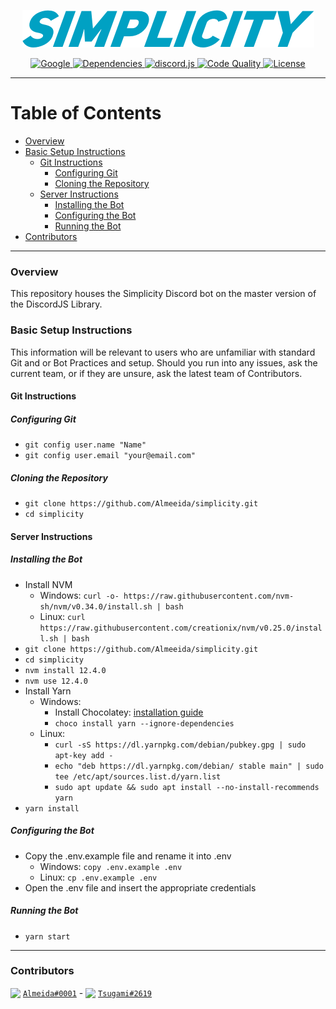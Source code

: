 <p align="center"><img src="src/assets/simplicity-text.png" alt="Simplicity"></p>
<p align="center">
  <a title="Code Style" href="https://www.npmjs.com/package/eslint-config-almeida" target="_blank">
    <img src="https://img.shields.io/badge/code%20style-almeida-brightgreen.svg?style=flat-square" alt="Google">
  </a>
  <a title="Dependencies" href="https://david-dm.org/Almeeida/Simplicity/" target="_blank">
    <img src="https://david-dm.org/SimplicityDiscord/Simplicity.svg?style=flat-square" alt="Dependencies">
  </a>
  <a title="Library" target="_blank" href="https://discord.js.org/#/">
    <img src="https://img.shields.io/badge/library-discord.js-blue.svg?style=flat-square" alt="discord.js">
  </a>
  <a title="Code Quality" href="https://www.codacy.com/app/Almeeida/Simplicity?utm_source=github.com&amp;utm_medium=referral&amp;utm_content=Almeeida/Simplicity&amp;utm_campaign=Badge_Grade" target="_blank">
    <img src="https://img.shields.io/codacy/grade/4f29cb30be614ad3a5af1fa381efa9f7.svg?style=flat-square" alt="Code Quality" />
  </a>
  <a title="License" href="https://github.com/Almeeida/Simplicity/blob/master/LICENSE" target="_blank">
    <img src="https://img.shields.io/github/license/SimplicityDiscord/Simplicity?style=flat-square" alt="License"/>
  </a>
</p>

** **

# Table of Contents

- [Overview](#overview)
- [Basic Setup Instructions](#basic-setup-instructions)
  - [Git Instructions](#git-instructions)
    - [Configuring Git](#configuring-git)
    - [Cloning the Repository](#cloning-the-repository)
  - [Server Instructions](#server-instructions)
    - [Installing the Bot](#installing-the-bot)
    - [Configuring the Bot](#configuring-the-bot)
    - [Running the Bot](#running-the-bot)
- [Contributors](#contributors)

** **

### Overview

This repository houses the Simplicity Discord bot on the master version of the DiscordJS Library.

### Basic Setup Instructions

This information will be relevant to users who are unfamiliar with standard Git and or Bot Practices and setup. Should you run into any issues, ask the current team, or if they are unsure, ask the latest team of Contributors.

#### Git Instructions

##### Configuring Git

- `git config user.name "Name"`
- `git config user.email "your@email.com"`

##### Cloning the Repository

- `git clone https://github.com/Almeeida/simplicity.git`
- `cd simplicity`

#### Server Instructions

##### Installing the Bot

- Install NVM
  - Windows: `curl -o- https://raw.githubusercontent.com/nvm-sh/nvm/v0.34.0/install.sh | bash`
  - Linux: `curl https://raw.githubusercontent.com/creationix/nvm/v0.25.0/install.sh | bash`
- `git clone https://github.com/Almeeida/simplicity.git`
- `cd simplicity`
- `nvm install 12.4.0`
- `nvm use 12.4.0`
- Install Yarn
  - Windows:
    - Install Chocolatey: [installation guide](https://chocolatey.org/docs/installation#installing-chocolatey)
    - `choco install yarn --ignore-dependencies`
  - Linux:
    - `curl -sS https://dl.yarnpkg.com/debian/pubkey.gpg | sudo apt-key add -`
    - `echo "deb https://dl.yarnpkg.com/debian/ stable main" | sudo tee /etc/apt/sources.list.d/yarn.list`
    - `sudo apt update && sudo apt install --no-install-recommends yarn`
- `yarn install`

##### Configuring the Bot

- Copy the .env.example file and rename it into .env
  - Windows: `copy .env.example .env`
  - Linux: `cp .env.example .env`
- Open the .env file and insert the appropriate credentials

##### Running the Bot

- `yarn start`

** **

### Contributors

<div id="v1">
  <img src="https://cdn.discordapp.com/avatars/385132696135008259/a_7e7e39d2c1d00ba12352a916e3ae3af2.gif?size=20" style="vertical-align:bottom;">
  <a href="https://discordapp.com/users/385132696135008259"><code>Almeida#0001</code></a><span> - </span>

  <img src="https://cdn.discordapp.com/avatars/281561868844269569/b8a57d782ffc7be52a6a695d19874782.webp?size=20" style="vertical-align:bottom;">
  <a href="https://discordapp.com/users/281561868844269569"><code>Tsugami#2619</code></a>
</div>

